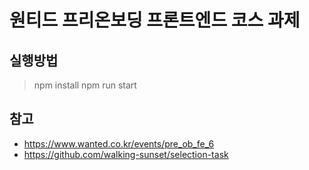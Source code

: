 # 원티드 프리온보딩 프론트엔드 코스 과제

## 실행방법

> npm install
> npm run start

## 참고

- https://www.wanted.co.kr/events/pre_ob_fe_6
- https://github.com/walking-sunset/selection-task
